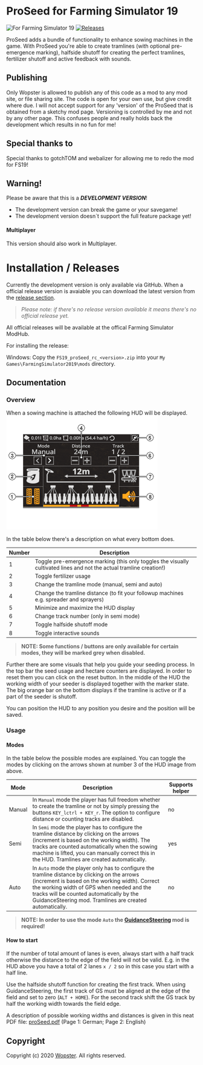 # ProSeed for Farming Simulator 19
![For Farming Simulator 19](https://img.shields.io/badge/Farming%20Simulator-19-FF7C00.svg) [![Releases](https://img.shields.io/github/release/stijnwop/proSeed.svg)](https://github.com/stijnwop/proSeed/releases)

ProSeed adds a bundle of functionality to enhance sowing machines in the game.
With ProSeed you're able to create tramlines (with optional pre-emergence marking), halfside shutoff for creating the perfect tramlines, fertilizer shutoff and active feedback with sounds.

## Publishing
Only Wopster is allowed to publish any of this code as a mod to any mod site, or file sharing site. The code is open for your own use, but give credit where due. I will not accept support for any 'version' of the ProSeed that is obtained from a sketchy mod page. Versioning is controlled by me and not by any other page. This confuses people and really holds back the development which results in no fun for me!


## Special thanks to
Special thanks to gotchTOM and webalizer for allowing me to redo the mod for FS19!

## Warning!
Please be aware that this is a ***DEVELOPMENT VERSION***!
* The development version can break the game or your savegame!
* The development version doesn´t support the full feature package yet!

#### Multiplayer
This version should also work in Multiplayer.

# Installation / Releases
Currently the development version is only available via GitHub. When a official release version is avaiable you can download the latest version from the [release section](https://github.com/stijnwop/proSeed/releases).

> _Please note: if there's no release version available it means there's no official release yet._

All official releases will be available at the offical Farming Simulator ModHub.

For installing the release:

Windows: Copy the `FS19_proSeed_rc_<version>.zip` into your `My Games\FarmingSimulator2019\mods` directory.

## Documentation

### Overview
When a sowing machine is attached the following HUD will be displayed.
![Image](docs/images/hud.png)

In the table below there's a description on what every bottom does.

| Number | Description |
| ------------- | ------------------ |
| 1 | Toggle pre-emergence marking (this only toggles the visually cultivated lines and not the actual tramline creation!) |
| 2 | Toggle fertilizer usage |
| 3 | Change the tramline mode (manual, semi and auto) |
| 4 | Change the tramline distance (to fit your followup machines e.g. spreader and sprayers) |
| 5 | Minimize and maximize the HUD display |
| 6 | Change track number (only in semi mode) |
| 7 | Toggle halfside shutoff mode |
| 8 | Toggle interactive sounds |

> **NOTE: Some functions / buttons are only available for certain modes, they will be marked grey when disabled.**

Further there are some visuals that help you guide your seeding process. In the top bar the seed usage and hectare counters are displayed. In order to reset them you can click on the reset button.
In the middle of the HUD the working width of your seeder is displayed together with the marker state. The big orange bar on the bottom displays if the tramline is active or if a part of the seeder is shutoff.

You can position the HUD to any position you desire and the position will be saved.

### Usage

#### Modes
In the table below the possible modes are explained. You can toggle the modes by clicking on the arrows shown at number 3 of the HUD image from above.

| Mode | Description | Supports helper |
| ------------- | ------------------ | ------------------ |
| Manual | In `Manual` mode the player has full freedom whether to create the tramline or not by simply pressing the buttons `KEY_lctrl + KEY_r`. The option to configure distance or counting tracks are disabled. | no
| Semi | In `Semi` mode the player has to configure the tramline distance by clicking on the arrows (increment is based on the working width). The tracks are counted automatically when the sowing machine is lifted, you can manually correct this in the HUD. Tramlines are created automatically. | yes
| Auto | In `Auto` mode the player only has to configure the tramline distance by clicking on the arrows (increment is based on the working width). Correct the working width of GPS when needed and the tracks will be counted automatically by the GuidanceSteering mod. Tramlines are created automatically. | no

> **NOTE: In order to use the mode `Auto` the [GuidanceSteering](https://www.farming-simulator.com/mod.php?mod_id=140328&title=fs2019) mod is required!**

#### How to start
If the number of total amount of lanes is even, always start with a half track otherwise the distance to the edge of the field will not be valid. 
E.g. in the HUD above you have a total of 2 lanes `x / 2` so in this case you start with a half line.

Use the halfside shutoff function for creating the first track. 
When using GuidanceSteering, the first track of GS must be aligned at the edge of the field and set to zero (`ALT + HOME`). 
For the second track shift the GS track by half the working width towards the field edge.

A description of possible working widths and distances is given in this neat PDF file: [proSeed.pdf](https://github.com/stijnwop/proSeed/raw/master/docs/ProSeed.pdf) (Page 1: German; Page 2: English)
## Copyright
Copyright (c) 2020 [Wopster](https://github.com/stijnwop).
All rights reserved.
